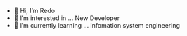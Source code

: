 - 👋 Hi, I’m Redo 
- 👀 I’m interested in ... New Developer
- 🌱 I’m currently learning ... infomation system engineering


<!---
Redyar-Hassan-Muhammad/Redyar-Hassan-Muhammad is a ✨ special ✨ repository because its `README.md` (this file) appears on your GitHub profile.
You can click the Preview link to take a look at your changes.
--->
